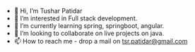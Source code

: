 - 👋 Hi, I’m Tushar Patidar
- 👀 I’m interested in Full stack development.
- 🌱 I’m currently learning spring, springboot, angular.
- 💞️ I’m looking to collaborate on live projects on java.
- 📫 How to reach me - drop a mail on tsr.patidar@gmail.com

<!---
TusharPatidar7/TusharPatidar7 is a ✨ special ✨ repository because its `README.md` (this file) appears on your GitHub profile.
You can click the Preview link to take a look at your changes.
--->
